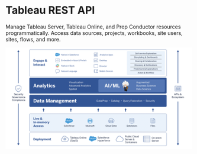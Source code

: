 # Tableau REST API

Manage Tableau Server, Tableau Online, and Prep Conductor resources programmatically. Access data sources, projects, workbooks, site users, sites, flows, and more.

![tableau platform](../assets/images/tableau-platform.png)
